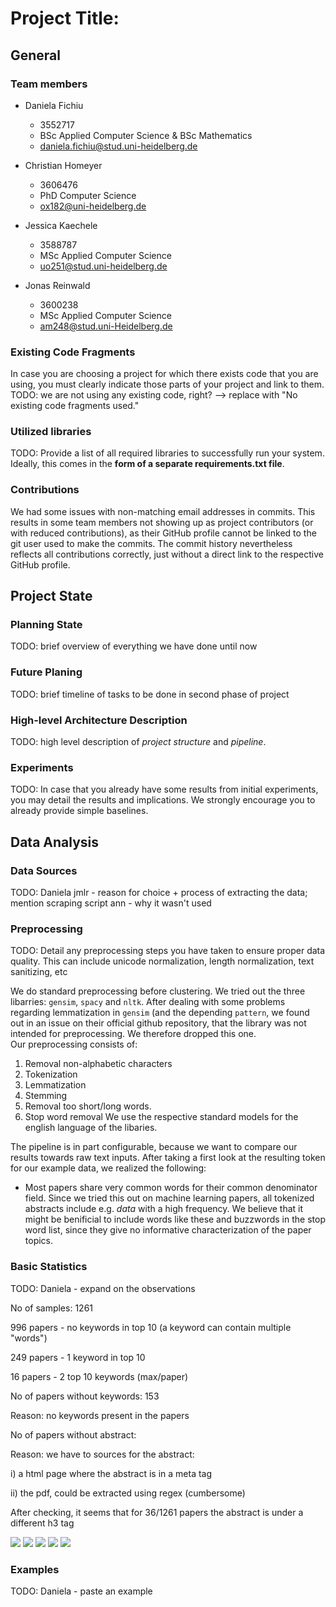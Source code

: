# Project Title:

## General

### Team members

* Daniela Fichiu
  * 3552717
  * BSc Applied Computer Science & BSc Mathematics
  * daniela.fichiu@stud.uni-heidelberg.de

* Christian Homeyer
  * 3606476
  * PhD Computer Science
  * ox182@uni-heidelberg.de

* Jessica Kaechele
  * 3588787
  * MSc Applied Computer Science
  * uo251@stud.uni-heidelberg.de

* Jonas Reinwald
  * 3600238
  * MSc Applied Computer Science
  * am248@stud.uni-Heidelberg.de


### Existing Code Fragments
In case you are choosing a project for which there exists code that you are using, you must clearly indicate those parts of your project and link to them.
TODO: we are not using any existing code, right? --> replace with "No existing code fragments used." 

### Utilized libraries
TODO: Provide a list of all required libraries to successfully run your system. Ideally, this comes in the __form of a separate requirements.txt file__.

### Contributions
We had some issues with non-matching email addresses in commits. This results in some team members not showing up as project contributors (or with reduced contributions), as their GitHub profile cannot be linked to the git user used to make the commits. The commit history nevertheless reflects all contributions correctly, just without a direct link to the respective GitHub profile.

## Project State

### Planning State
TODO: brief overview of everything we have done until now

### Future Planing
TODO: brief timeline of tasks to be done in second phase of project

### High-level Architecture Description
TODO: high level description of _project structure_ and _pipeline_.

### Experiments
TODO: In case that you already have some results from initial experiments, you may detail the results and implications. We strongly encourage you to already provide simple baselines.

## Data Analysis

### Data Sources
TODO: Daniela 
jmlr - reason for choice + process of extracting the data; mention scraping script
ann - why it wasn't used

### Preprocessing
TODO: Detail any preprocessing steps you have taken to ensure proper data quality. This can include unicode normalization, length normalization, text sanitizing, etc

We do standard preprocessing before clustering. We tried out the three libarries: ```gensim```, ```spacy``` 
and ```nltk```. After dealing with some problems regarding lemmatization in ```gensim``` (and the depending 
```pattern```, we found out in an issue on their official github repository, 
that the library was not intended for preprocessing. We therefore dropped this one.  
Our preprocessing consists of:
1. Removal non-alphabetic characters
2. Tokenization
3. Lemmatization
4. Stemming
5. Removal too short/long words.
6. Stop word removal
We use the respective standard models for the english language of the libaries.

The pipeline is in part configurable, because we want to compare our results towards raw text inputs. 
After taking a first look at the resulting token for our example data, we realized the following:
- Most papers share very common words for their common denominator field. Since we tried this out on 
machine learning papers, all tokenized abstracts include e.g. _data_ with a high frequency.
We believe that it might be benificial to include words like these and buzzwords in the stop word list, since they give no informative characterization of the paper topics.

### Basic Statistics
TODO: Daniela - expand on the observations

No of samples: 1261

996 papers - no keywords in top 10 (a keyword can contain multiple "words")

249 papers - 1 keyword in top 10

16 papers - 2 top 10 keywords (max/paper)

No of papers without keywords: 153

 Reason: no keywords present in the papers
 
No of papers without abstract: 

 Reason: we have to sources for the abstract: 
 
  i) a html page where the abstract is in a meta tag
  
  ii) the pdf, could be extracted using regex (cumbersome)
  
 After checking, it seems that for 36/1261 papers the abstract is under a different h3 tag

![](images/keywords.png)
![](images/abstract_words.png)
![](images/top_keywords.png)
![](images/top_keywords_wordcloud.png)
![](images/distribution_keywords.png)



### Examples
TODO: Daniela - paste an example 
